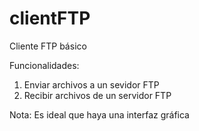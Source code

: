 clientFTP
=========

Cliente FTP básico

Funcionalidades:

1. Enviar archivos a un sevidor FTP
2. Recibir archivos de un servidor FTP

Nota: Es ideal que haya una interfaz gráfica
